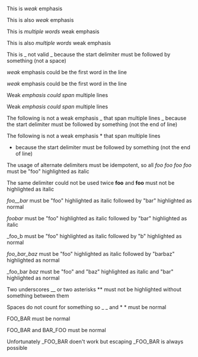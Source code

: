 
This is _weak_ emphasis

This is also *weak* emphasis

This is _multiple words_ weak emphasis

This is also *multiple words* weak emphasis

This is _ not valid _ because the start delimiter must be followed by something (not a space)

*weak* emphasis could be the first word in the line

_weak_ emphasis could be the first word in the line

Weak *emphasis
could span* multiple lines

Weak _emphasis
could span_ multiple lines

The following is not a weak emphasis _
that span multiple lines
_ because the start delimiter must be followed by something (not the end of line)

The following is not a weak emphasis *
that span multiple lines
* because the start delimiter must be followed by something (not the end of line)

The usage of alternate delimiters must be idempotent, so all _foo_ *foo* _*foo*_ *_foo_* must be "foo" highlighted as italic

The same delimiter could not be used twice **foo** and __foo__ must not be highlighted as italic

_foo__bar_ must be "foo" highlighted as italic followed by "<UNDERSCORE>bar<UNDERSCORE>" highlighted as normal

_foo_*bar* must be "foo" highlighted as italic followed by "bar" highlighted as italic

_foo_b must be "foo" highlighted as italic followed by "b" highlighted as normal

_foo_bar_baz_ must be "foo" highlighted as italic followed by "bar<UNDERSCORE>baz<UNDERSCORE>" highlighted as normal

_foo_bar _baz_ must be "foo" and "baz" highlighted as italic and "bar" highlighted as normal

Two underscores __ or two asterisks ** must not be highlighted without something between them

Spaces do not count for something so _ _ and * * must be normal

FOO_BAR must be normal

FOO_BAR and BAR_FOO must be normal

Unfortunately _FOO_BAR doen't work but escaping \_FOO_BAR is always possible

